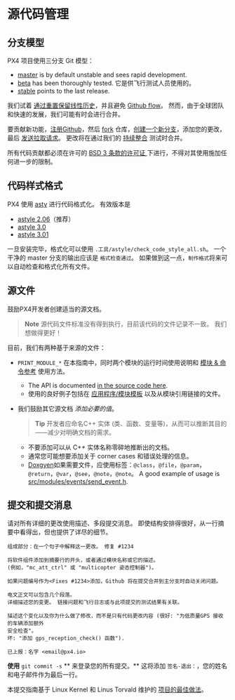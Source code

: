 # 源代码管理

## 分支模型

PX4 项目使用三分支 Git 模型：

- [master](https://github.com/PX4/PX4-Autopilot/tree/master) is by default unstable and sees rapid development.
- [beta](https://github.com/PX4/PX4-Autopilot/tree/beta) has been thoroughly tested. 它是供飞行测试人员使用的。
- [stable](https://github.com/PX4/PX4-Autopilot/tree/stable) points to the last release.

我们试着 [通过重置保留线性历史](https://www.atlassian.com/git/tutorials/rewriting-history)，并且避免 [Github flow](https://guides.github.com/introduction/flow/)。 然而，由于全球团队和快速的发展，我们可能有时会进行合并。

要贡献新功能，[注册Github](https://help.github.com/articles/signing-up-for-a-new-github-account/)，然后 [fork](https://help.github.com/articles/fork-a-repo/) 仓库，[创建一个新分支](https://help.github.com/articles/creating-and-deleting-branches-within-your-repository/)，添加您的更改，最后 [发送拉取请求](https://help.github.com/articles/using-pull-requests/)。 更改将在通过我们的 [持续整合](https://en.wikipedia.org/wiki/Continuous_integration) 测试时合并。

所有代码贡献都必须在许可的 [BSD 3 条款的许可证 ](https://opensource.org/licenses/BSD-3-Clause) 下进行，不得对其使用施加任何进一步的限制。

## 代码样式格式

PX4 使用 [asty](http://astyle.sourceforge.net/) 进行代码格式化。 有效版本是

- [astyle 2.06](https://sourceforge.net/projects/astyle/files/astyle/astyle%202.06/)（推荐）
- [astyle 3.0](https://sourceforge.net/projects/astyle/files/astyle/astyle%203.0/)
- [astyle 3.01](https://sourceforge.net/projects/astyle/files/)

一旦安装完毕，格式化可以使用 `.工具/astyle/check_code_style_all.sh`。 一个干净的 master 分支的输出应该是 `格式检查通过`。 如果做到这一点，`制作格式`将来可以自动检查和格式化所有文件。

## 源文件

鼓励PX4开发者创建适当的源文档。

> **Note** 源代码文件标准没有得到执行，目前该代码的文件记录不一致。 我们想做得更好！

目前，我们有两种基于来源的文件：

- `PRINT_MODULE_*` 在本指南中，同时两个模块的运行时间使用说明和 [模块 & 命令参考](../middleware/modules_main.md) 使用方法。 
  - The API is documented [in the source code here](https://github.com/PX4/PX4-Autopilot/blob/v1.8.0/src/platforms/px4_module.h#L381). 
  - 使用的良好例子包括在 [应用程序/模块模板](../apps/module_template.md) 以及从模块引用链接的文件。

- 我们鼓励其它源文档 *添加必要的值*。
  
  > **Tip** 开发者应命名C++ 实体 (类、函数、变量等)，从而可以推断其目的――减少对明确文档的需求。
  
  - 不要添加可以从 C++ 实体名称零碎地推断出的文档。
  - 通常您可能想要添加关于 corner cases 和错误处理的信息。
  - [Doxgyen](http://www.doxygen.nl/)如果需要文件，应使用标签：`@class`，`@file`，`@param`，`@return`，`@var`，`@see`，`@note`，`@note`。 A good example of usage is [src/modules/events/send_event.h](https://github.com/PX4/PX4-Autopilot/blob/master/src/modules/events/send_event.h).

## 提交和提交消息

请对所有详细的更改使用描述、多段提交消息。 即使结构安排得很好，从一行摘要中看得出，但也提供了详尽的细节。

    组成部分：在一个句子中解释这一更改。 修复 #1234
    
    将软件组件添加到摘要行的开头，或者通过模块名称或它的描述。
    (例如，"mc_att_ctrl" 或 "multicopter 姿态控制器")。
    
    如果问题编号作为<Fixes #1234>添加，Github 将在提交合并到主分支时自动关闭问题。
    
    电文正文可以包含几个段落。
    详细描述您的变更。 链接问题和飞行日志或与此项提交的测试结果有关联。
    
    描述这个变化以及你为什么做了修改，而不是只有代码更改内容 (很好: "为低质量GPS 接收的车辆添加额外
    安全检查"。
    坏: "添加 gps_reception_check() 函数").
    
    已上报：名字 <email@px4.io>
    

**使用** `git commit -s` ** 来登录您的所有提交。** 这将添加 `签名-退出：`，您的姓名和电子邮件作为最后一行。

本提交指南基于 Linux Kernel 和 Linus Torvald 维护的 [项目的最佳做法](https://github.com/torvalds/subsurface/blob/a48494d2fbed58c751e9b7e8fbff88582f9b2d02/README#L88-L115)。
